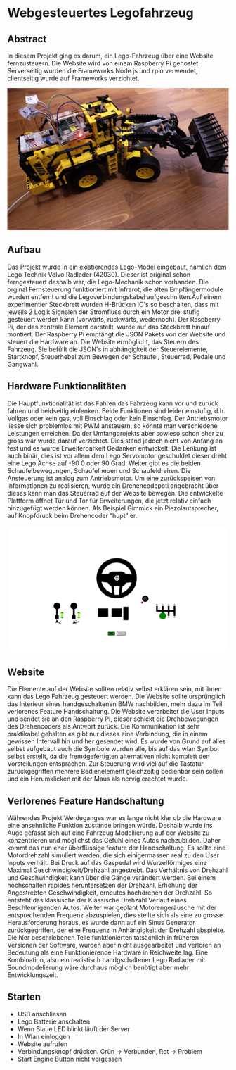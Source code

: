 # Webgesteuertes Legofahrzeug

## Abstract

In diesem Projekt ging es darum, ein Lego-Fahrzeug über eine Website fernzusteuern. Die Website wird von einem Raspberry Pi gehostet. Serverseitig wurden die Frameworks Node.js und rpio verwendet, clientseitig wurde auf Frameworks verzichtet.

![Ergebnissbild](/src/client/img/ergebnis.jpg)

## Aufbau

Das Projekt wurde in ein existierendes Lego-Model eingebaut, nämlich dem Lego Technik Volvo Radlader (42030). Dieser ist original schon ferngesteuert deshalb war, die Lego-Mechanik schon vorhanden. Die orginal Fernsteuerung funktioniert mit Infrarot, die alten Empfängermodule wurden entfernt und die Legoverbindungskabel aufgeschnitten.Auf einem experimentier Steckbrett wurden H-Brücken IC's so beschalten, dass mit jeweils 2 Logik Signalen der Stromfluss durch ein Motor drei stufig gesteuert werden kann (vorwärts, rückwärts, wedernoch). Der Raspberry Pi, der das zentrale Element darstellt, wurde auf das Steckbrett hinauf montiert. Der Raspberry Pi empfängt die JSON Pakets von der Website und steuert die Hardware an. Die Website ermöglicht, das Steuern des Fahrzeug. Sie befüllt die JSON's in abhängigkeit der Steuerelemente, Startknopf, Steuerhebel zum Bewegen der Schaufel, Steuerrad, Pedale und Gangwahl.

## Hardware Funktionalitäten

Die Hauptfunktionalität ist das Fahren das Fahrzeug kann vor und zurück fahren und beidseitig einlenken. Beide Funktionen sind leider einstufig, d.h. Vollgas oder kein gas, voll Einschlag oder kein Einschlag. Der Antriebsmotor liesse sich problemlos mit PWM ansteuern, so könnte man verschiedene Leistungen erreichen. Da der Umfangprojekts aber sowieso schon eher zu gross war wurde darauf verzichtet. Dies stand jedoch nicht von Anfang an fest und es wurde Erweiterbarkeit Gedanken entwickelt. Die Lenkung ist auch binär, dies ist vor allem dem Lego Servomotor geschuldet dieser dreht eine Lego Achse auf -90 0 oder 90 Grad. Weiter gibt es die beiden Schaufelbewegungen, Schaufelheben und Schaufeldrehen. Die Ansteuerung ist analog zum Antriebsmotor. Um eine zurückspeisen von Informationen zu realisieren, wurde ein Drehencodepoti angebracht über dieses kann man das Steuerrad auf der Website bewegen. Die entwickelte Plattform öffnet Tür und Tor für Erweiterungen, die jetzt relativ einfach hinzugefügt werden können. Als Beispiel Gimmick ein Piezolautsprecher, auf Knopfdruck beim Drehencoder “hupt” er.

![Website screenshot](/src/client/img/website_screenshot.png)

## Website

Die Elemente auf der Website sollten relativ selbst erklären sein, mit ihnen kann das Lego Fahrzeug gesteuert werden. Die Website sollte ursprünglich das Interieur eines handgeschaltenen BMW nachbilden, mehr dazu im Teil verlorenes Feature Handschaltung. Die Website verarbeitet die User Inputs und sendet sie an den Raspberry Pi, dieser schickt die Drehbewegungen des Drehencoders als Antwort zurück. Die Kommunikation ist sehr praktikabel gehalten es gibt nur dieses eine Verbindung, die in einem gewissen Intervall hin und her gesendet wird. Es wurde von Grund auf alles selbst aufgebaut auch die Symbole wurden alle, bis auf das wlan Symbol selbst erstellt, da die fremdgefertigten alternativen nicht komplett den Vorstellungen entsprachen. Zur Steuerung wird viel auf die Tastatur zurückgegriffen mehrere Bedienelement gleichzeitig bedienbar sein sollen und ein Herumklicken mit der Maus als nervig erachtet wurde.

## Verlorenes Feature Handschaltung

Währendes Projekt Werdeganges war es lange nicht klar ob die Hardware eine ansehnliche Funktion zustande bringen würde. Deshalb wurde ins Auge gefasst sich auf eine Fahrzeug Modellierung auf der Website zu konzentrieren und möglichst das Gefühl eines Autos nachzubilden. Daher kommt das nun eher überflüssige feature der Handschaltung. Es sollte eine Motordrehzahl simuliert werden, die sich einigermassen real zu den User Inputs verhält. Bei Druck auf das Gaspedal wird Wurzelförmiges eine Maximal Geschwindigkeit/Drehzahl angestrebt. Das Verhältnis von Drehzahl und Geschwindigkeit kann über die Gänge verändert werden. Bei einem hochschalten rapides heruntersetzen der Drehzahl, Erhöhung der Angestrebten Geschwindigkeit, erneutes hochdrehen der Drehzahl. So entsteht das klassische der Klassische Drehzahl Verlauf eines Beschleunigenden Autos. Weiter war geplant Motorengeräusche mit der entsprechenden Frequenz abzuspielen, dies stellte sich als eine zu grosse Herausforderung heraus, es wurde dann auf ein Sinus Generator zurückgegriffen, der eine Frequenz in Anhängigkeit der Drehzahl abspielte. Die hier beschriebenen Teile funktionierten tatsächlich in früheren Versionen der Software, wurden aber nicht ausgearbeitet und verloren an Bedeutung als eine Funktionierende Hardware in Reichweite lag. Eine Kombination, also ein realistisch handgschaltener Lego Radlader mit Soundmodelierung wäre durchaus möglich benötigt aber mehr Entwicklungszeit.

## Starten

- USB anschliesen
- Lego Batterie anschalten
- Wenn Blaue LED blinkt läuft der Server
- In Wlan einloggen
- Website aufrufen
- Verbindungsknopf drücken. Grün -> Verbunden, Rot -> Problem
- Start Engine Button nicht vergessen
